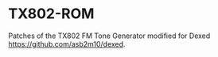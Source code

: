 # TX802-ROM

Patches of the TX802 FM Tone Generator modified for Dexed https://github.com/asb2m10/dexed.
